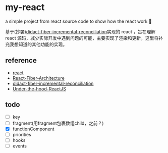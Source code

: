# my-react
a simple project from react source code to show how the react work 📖

基于(抄袭)[didact-fiber-incremental-reconciliation](https://engineering.hexacta.com/didact-fiber-incremental-reconciliation-b2fe028dcaec)实现的 react ，旨在理解 react 源码，减少实际开发中遇到问题的可能，主要实现了渲染和更新，这里将补充我想知道的其他功能的实现。

## reference
* [react](https://github.com/facebook/react/)
* [React-Fiber-Architecture](https://github.com/SaeedMalikx/React-Fiber-Architecture)
* [didact-fiber-incremental-reconciliation](https://engineering.hexacta.com/didact-fiber-incremental-reconciliation-b2fe028dcaec)
* [Under-the-hood-ReactJS](https://github.com/Bogdan-Lyashenko/Under-the-hood-ReactJS)

## todo
- [ ] key
- [ ] fragment(用fragment包裹数组child，之前？)
- [x] functionComponent
- [ ] priorities
- [ ] hooks
- [ ] events
